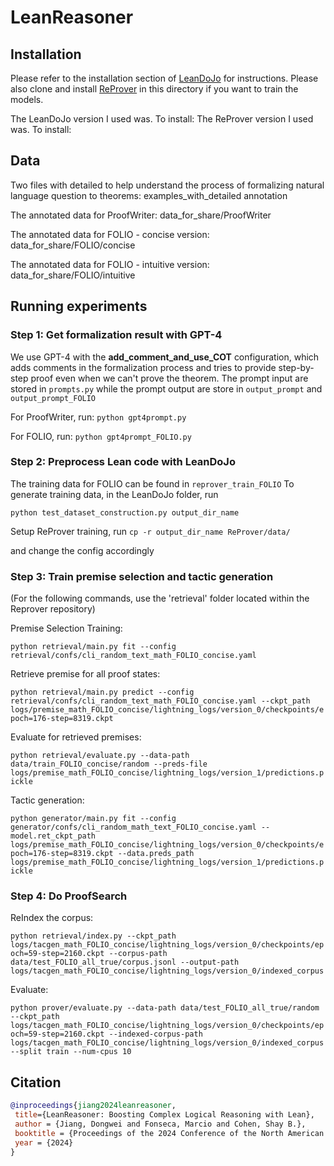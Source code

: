 # LeanReasoner

## Installation
Please refer to the installation section of [LeanDoJo](https://github.com/lean-dojo/LeanDojo?tab=readme-ov-file#installation) for instructions. Please also clone and install [ReProver](https://github.com/lean-dojo/ReProver) in this directory if you want to train the models.

The LeanDoJo version I used was. To install:
The ReProver version I used was. To install:

## Data
Two files with detailed to help understand the process of formalizing natural language question to theorems: examples_with_detailed annotation

The annotated data for ProofWriter: data_for_share/ProofWriter

The annotated data for FOLIO - concise version: data_for_share/FOLIO/concise

The annotated data for FOLIO - intuitive version: data_for_share/FOLIO/intuitive

## Running experiments

### Step 1: Get formalization result with GPT-4
We use GPT-4 with the **add_comment_and_use_COT** configuration, which adds comments in the formalization process and tries to provide step-by-step proof even when we can't prove the theorem. The prompt input are stored in ```prompts.py``` while the prompt output are store in ```output_prompt``` and ```output_prompt_FOLIO```

For ProofWriter, run: ```python gpt4prompt.py```

For FOLIO, run: ```python gpt4prompt_FOLIO.py```


### Step 2: Preprocess Lean code with LeanDoJo
The training data for FOLIO can be found in ```reprover_train_FOLIO```
To generate training data, in the LeanDoJo folder, run 

```python test_dataset_construction.py output_dir_name```

Setup ReProver training, run 
```cp -r output_dir_name ReProver/data/```

and change the config accordingly


### Step 3: Train premise selection and tactic generation
(For the following commands, use the 'retrieval' folder located within the Reprover repository)

Premise Selection Training: 

```python retrieval/main.py fit --config retrieval/confs/cli_random_text_math_FOLIO_concise.yaml```

Retrieve premise for all proof states: 

```python retrieval/main.py predict --config retrieval/confs/cli_random_text_math_FOLIO_concise.yaml --ckpt_path logs/premise_math_FOLIO_concise/lightning_logs/version_0/checkpoints/epoch=176-step=8319.ckpt```

Evaluate for retrieved premises: 

```python retrieval/evaluate.py --data-path data/train_FOLIO_concise/random --preds-file logs/premise_math_FOLIO_concise/lightning_logs/version_1/predictions.pickle ```

Tactic generation: 

```python generator/main.py fit --config generator/confs/cli_random_math_text_FOLIO_concise.yaml --model.ret_ckpt_path logs/premise_math_FOLIO_concise/lightning_logs/version_0/checkpoints/epoch=176-step=8319.ckpt --data.preds_path logs/premise_math_FOLIO_concise/lightning_logs/version_1/predictions.pickle```


### Step 4: Do ProofSearch

ReIndex the corpus: 

```python retrieval/index.py --ckpt_path logs/tacgen_math_FOLIO_concise/lightning_logs/version_0/checkpoints/epoch=59-step=2160.ckpt --corpus-path data/test_FOLIO_all_true/corpus.jsonl --output-path logs/tacgen_math_FOLIO_concise/lightning_logs/version_0/indexed_corpus```

Evaluate: 

```python prover/evaluate.py --data-path data/test_FOLIO_all_true/random --ckpt_path logs/tacgen_math_FOLIO_concise/lightning_logs/version_0/checkpoints/epoch=59-step=2160.ckpt --indexed-corpus-path logs/tacgen_math_FOLIO_concise/lightning_logs/version_0/indexed_corpus --split train --num-cpus 10```



## Citation
```bibtex
@inproceedings{jiang2024leanreasoner,
 title={LeanReasoner: Boosting Complex Logical Reasoning with Lean}, 
 author = {Jiang, Dongwei and Fonseca, Marcio and Cohen, Shay B.},
 booktitle = {Proceedings of the 2024 Conference of the North American Chapter of the Association for Computational Linguistics: Human Language Technologies},
 year = {2024}
}
```
